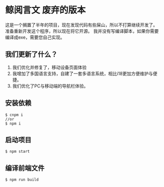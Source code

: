 # 鲸阅言文 废弃的版本

这是一个搁置了半年的项目，现在发现代码有些屎山，所以不打算继续开发了。
准备重新开发这个程序，所以现在将它开源。
我并没有写编译脚本，如果你需要编译成exe，需要您自己实现。

## 我们更新了什么？

1. 我们优化并修复了，移动设备页面体验
2. 我增加了多国语言支持，自建了一套多语言系统，相比i18更加方便维护与便捷。
3. 我们优化了PC与移动端的导航栏体验。


## 安装依赖
```
$ cnpm i 
//or
$ npm i
```

## 启动项目

```
$ npm start
```
## 编译前端文件
```
$ npm run build 
```


